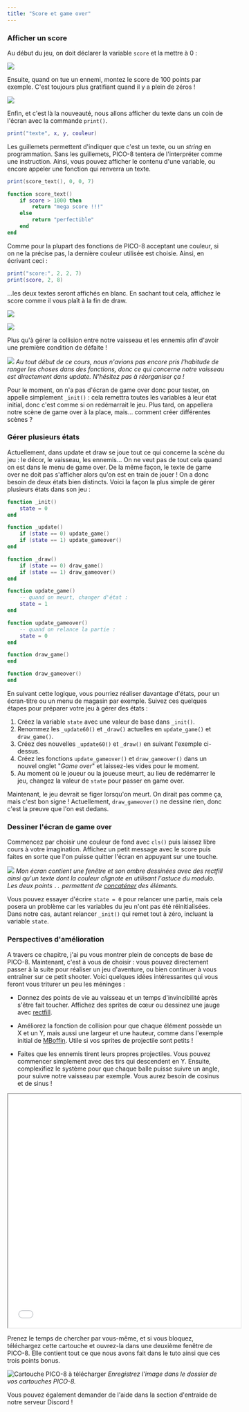 ```yaml
---
title: "Score et game over"
---
```


### Afficher un score

Au début du jeu, on doit déclarer la variable `score` et la mettre à 0 :

![](./score-0.png)

Ensuite, quand on tue un ennemi, montez le score de 100 points par exemple. C'est toujours plus gratifiant quand il y a plein de zéros !

![](./score-100.png)

Enfin, et c'est là la nouveauté, nous allons afficher du texte dans un coin de l'écran avec la commande `print()`.

```lua
print("texte", x, y, couleur)
```

Les guillemets permettent d'indiquer que c'est un texte, ou un *string* en programmation. Sans les guillemets, PICO-8 tentera de l'interpréter comme une instruction. Ainsi, vous pouvez afficher le contenu d'une variable, ou encore appeler une fonction qui renverra un texte.

```lua
print(score_text(), 0, 0, 7)

function score_text()
    if score > 1000 then
        return "mega score !!!"
    else
        return "perfectible"
    end
end
```

Comme pour la plupart des fonctions de PICO-8 acceptant une couleur, si on ne la précise pas, la dernière couleur utilisée est choisie. Ainsi, en écrivant ceci :

```lua
print("score:", 2, 2, 7)
print(score, 2, 8)
```

...les deux textes seront affichés en blanc. En sachant tout cela, affichez le score comme il vous plaît à la fin de draw.

![](./print-score.png)

![](./score-en-jeu.png)

Plus qu'à gérer la collision entre notre vaisseau et les ennemis afin d'avoir une première condition de défaite !

![](./collision-ennemi-joueur.png)
*Au tout début de ce cours, nous n'avions pas encore pris l'habitude de ranger les choses dans des fonctions, donc ce qui concerne notre vaisseau est directement dans update. N'hésitez pas à réorganiser ça !*

Pour le moment, on n'a pas d'écran de game over donc pour tester, on appelle simplement `_init()` : cela remettra toutes les variables à leur état initial, donc c'est comme si on redémarrait le jeu. Plus tard, on appellera notre scène de game over à la place, mais... comment créer différentes scènes ?

### Gérer plusieurs états

Actuellement, dans update et draw se joue tout ce qui concerne la scène du jeu : le décor, le vaisseau, les ennemis... On ne veut pas de tout cela quand on est dans le menu de game over. De la même façon, le texte de game over ne doit pas s'afficher alors qu'on est en train de jouer ! On a donc besoin de deux états bien distincts. Voici la façon la plus simple de gérer plusieurs états dans son jeu :

```lua
function _init()
    state = 0
end

function _update()
    if (state == 0) update_game()
    if (state == 1) update_gameover()
end

function _draw()
    if (state == 0) draw_game()
    if (state == 1) draw_gameover()
end

function update_game()
    -- quand on meurt, changer d'état :
    state = 1
end

function update_gameover()
    -- quand on relance la partie :
    state = 0
end

function draw_game()
end

function draw_gameover()
end
```

En suivant cette logique, vous pourriez réaliser davantage d'états, pour un écran-titre ou un menu de magasin par exemple. Suivez ces quelques étapes pour préparer votre jeu à gérer des états :

1. Créez la variable `state` avec une valeur de base dans `_init()`.
2. Renommez les `_update60()` et `_draw()` actuelles en `update_game()` et `draw_game()`.
3. Créez des nouvelles `_update60()` et `_draw()` en suivant l'exemple ci-dessus.
4. Créez les fonctions `update_gameover()` et `draw_gameover()` dans un nouvel onglet "*Game over*" et laissez-les vides pour le moment.
5. Au moment où le joueur ou la joueuse meurt, au lieu de redémarrer le jeu, changez la valeur de `state` pour passer en game over.

Maintenant, le jeu devrait se figer lorsqu'on meurt. On dirait pas comme ça, mais c'est bon signe ! Actuellement, `draw_gameover()` ne dessine rien, donc c'est la preuve que l'on est dedans.

### Dessiner l'écran de game over

Commencez par choisir une couleur de fond avec `cls()` puis laissez libre cours à votre imagination. Affichez un petit message avec le score puis faites en sorte que l'on puisse quitter l'écran en appuyant sur une touche.

![](./game-over.png)
*Mon écran contient une fenêtre et son ombre dessinées avec des rectfill ainsi qu'un texte dont la couleur clignote en utilisant l'astuce du modulo. Les deux points `..` permettent de [concaténer](https://www.lua.org/pil/3.4.html) des éléments.*

Vous pouvez essayer d'écrire `state = 0` pour relancer une partie, mais cela posera un problème car les variables du jeu n'ont pas été réinitialisées. Dans notre cas, autant relancer `_init()` qui remet tout à zéro, incluant la variable `state`.

### Perspectives d'amélioration

A travers ce chapitre, j'ai pu vous montrer plein de concepts de base de PICO-8. Maintenant, c'est à vous de choisir : vous pouvez directement passer à la suite pour réaliser un jeu d'aventure, ou bien continuer à vous entraîner sur ce petit shooter. Voici quelques idées intéressantes qui vous feront vous triturer un peu les méninges :

- Donnez des points de vie au vaisseau et un temps d'invincibilité après s'être fait toucher. Affichez des sprites de cœur ou dessinez une jauge avec [rectfill](https://www.lexaloffle.com/pico-8.php?page=manual#main_div:~:text=rectfill%20x0%20y0%20x1%20y1%20%5Bcol%5D).

- Améliorez la fonction de collision pour que chaque élément possède un X et un Y, mais aussi une largeur et une hauteur, comme dans l'exemple initial de [MBoffin](https://mboffin.itch.io/pico8-overlap). Utile si vos sprites de projectile sont petits !

- Faites que les ennemis tirent leurs propres projectiles. Vous pouvez commencer simplement avec des tirs qui descendent en Y. Ensuite, complexifiez le système pour que chaque balle puisse suivre un angle, pour suivre notre vaisseau par exemple. Vous aurez besoin de cosinus et de sinus !

<iframe width="538" height="539"
  src="/jeux-pico-8/space-shooter/index.html">
</iframe>

Prenez le temps de chercher par vous-même, et si vous bloquez, téléchargez cette cartouche et ouvrez-la dans une deuxième fenêtre de PICO-8. Elle contient tout ce que nous avons fait dans le tuto ainsi que ces trois points bonus.

![Cartouche PICO-8 à télécharger](./space-shooter.p8.png)
*Enregistrez l'image dans le dossier de vos cartouches PICO-8.*

Vous pouvez également demander de l'aide dans la section d'entraide de notre serveur Discord !
